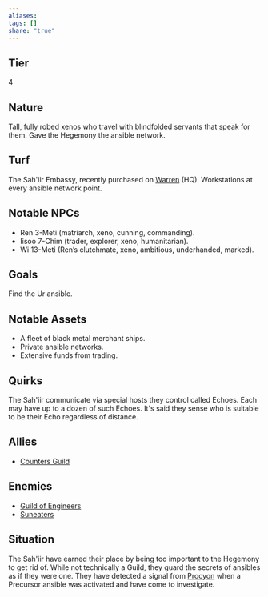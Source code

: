 ```yaml
---
aliases: 
tags: []
share: "true"
---
```

## Tier
4

## Nature
Tall, fully robed xenos who travel with blindfolded servants that speak for them. Gave the Hegemony the ansible network.

## Turf
The Sah'iir Embassy, recently purchased on [Warren](Warren.md) (HQ). Workstations at every ansible network point.

## Notable NPCs
- Ren 3-Meti (matriarch, xeno, cunning, commanding).
- Iisoo 7-Chim (trader, explorer, xeno, humanitarian).
- Wi 13-Meti (Ren’s clutchmate, xeno, ambitious, underhanded, marked).

## Goals
Find the Ur ansible.

## Notable Assets
- A fleet of black metal merchant ships.
- Private ansible networks.
- Extensive funds from trading.

## Quirks
The Sah'iir communicate via special hosts they control called Echoes. Each may have up to a dozen of such Echoes. It's said they sense who is suitable to be their Echo regardless of distance.

## Allies
- [Counters Guild](Counters%20Guild.md)

## Enemies
- [Guild of Engineers](Guild%20of%20Engineers.md)
- [Suneaters](Suneaters.md)

## Situation
The Sah'iir have earned their place by being too important to the Hegemony to get rid of. While not technically a Guild, they guard the secrets of ansibles as if they were one. They have detected a signal from [Procyon](Procyon.md) when a Precursor ansible was activated and have come to investigate.
